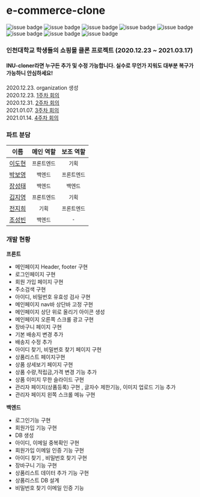 # e-commerce-clone

![issue badge](https://img.shields.io/badge/Python-4c82a6)
![issue badge](https://img.shields.io/badge/Django-064217)
![issue badge](https://img.shields.io/badge/HTML-eb5b0e)
![issue badge](https://img.shields.io/badge/CSS-1e9be3)
![issue badge](https://img.shields.io/badge/JavaScript-ffee00)
![issue badge](https://img.shields.io/badge/AWS-ff9d00)
![issue badge](https://img.shields.io/badge/Windows10-0b1a7a)
![issue badge](https://img.shields.io/badge/MacOS-f9faf5)

### 인천대학교 학생들의 쇼핑몰 클론 프로젝트 (2020.12.23 ~ 2021.03.17)   
#### INU-cloner라면 누구든 추가 및 수정 가능합니다. 실수로 무언가 지워도 대부분 복구가 가능하니 안심하세요!
2020.12.23. organization 생성   
2020.12.23. [1주차 회의](https://github.com/e-commerce-clone/e-commerce-clone/blob/main/MOM/1st_week.pdf)  
2020.12.31. [2주차 회의](https://github.com/e-commerce-clone/e-commerce-clone/blob/main/MOM/2nd_week.pdf)  
2021.01.07. [3주차 회의](https://github.com/e-commerce-clone/e-commerce-clone/blob/main/MOM/3rd_week.pdf)  
2021.01.14. [4주차 회의](https://github.com/e-commerce-clone/e-commerce-clone/blob/main/MOM/4th_week.pdf)  
   
### 파트 분담   
| 이름  |  메인 역할  | 보조 역할 |
|:----:|:-------:|:-------:|
| [이도현](https://github.com/ksmfou98) | `프론트엔드` | `기획` |
| [박보영](https://github.com/boyouth) | `백엔드` | `프론트엔드` |
| [장성태](https://github.com/mungiyo) | `백엔드` | `백엔드` |
| [김지영](https://github.com/Jeong-jeong)  | `프론트엔드` | `기획` |
| [전지희](https://github.com/GHeeJeon)  | `기획` | `프론트엔드` |
| [조성빈](https://github.com/JO-SB)  | `백엔드` | `-` |   

### 개발 현황

**프론트**  
* 메인페이지  Header, footer 구현  
* 로그인페이지 구현  
* 회원 가입 페이지 구현  
* 주소검색 구현  
* 아이디, 비밀번호 유효성 검사 구현 
* 메인페이지 nav바 상단바 고정 구현
* 메인페이지 상단 위로 올리기 아이콘 생성
* 메인페이지 오른쪽 스크롤 광고 구현
* 장바구니 페이지 구현
* 기본 배송지 변경 추가
* 배송지 수정 추가
* 아이디 찾기, 비밀번호 찾기 페이지 구현
* 상품리스트 페이지구현
* 상품 상세보기 페이지 구현
* 상품 수량,적립금,가격 변경 기능 추가
* 상품 이미지 무한 슬라이드 구현
* 관리자 페이지(상품등록) 구현 , 글자수 제한기능, 이미지 업로드 기능 추가
* 관리자 페이지 왼쪽 스크롤 메뉴 구현
  
**백엔드**  
* 로그인기능 구현
* 회원가입 기능 구현
* DB 생성
* 아이디, 이메일 중복확인 구현
* 회원가입 이메일 인증 기능 구현
* 아이디 찾기 , 비밀번호 찾기 구현
* 장바구니 기능 구현
* 상품리스트 데이터 추가 기능 구현
* 상품리스트 DB 설계
* 비밀번호 찾기 이메일 인증 기능 
